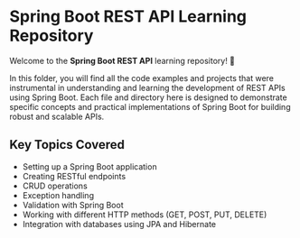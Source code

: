 # Spring Boot REST API Learning Repository

Welcome to the **Spring Boot REST API** learning repository! 🎉

In this folder, you will find all the code examples and projects that were instrumental in understanding and learning the development of REST APIs using Spring Boot. Each file and directory here is designed to demonstrate specific concepts and practical implementations of Spring Boot for building robust and scalable APIs.

## Key Topics Covered
- Setting up a Spring Boot application
- Creating RESTful endpoints
- CRUD operations
- Exception handling
- Validation with Spring Boot
- Working with different HTTP methods (GET, POST, PUT, DELETE)
- Integration with databases using JPA and Hibernate
